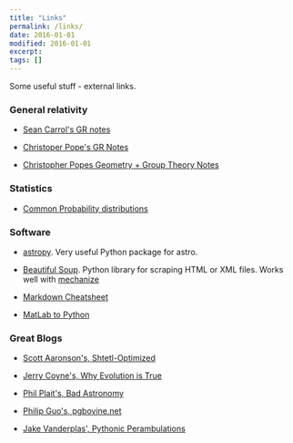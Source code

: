 ```yaml
---
title: "Links"
permalink: /links/
date: 2016-01-01
modified: 2016-01-01
excerpt:
tags: []
---
```


Some useful stuff - external links.

### General relativity

* [Sean Carrol's GR notes](https://arxiv.org/abs/gr-qc/9712019)

* [Christoper Pope's GR Notes](http://tomkimpson.com/pdfs/Pope_gravphysics.pdf)

* [Christopher Popes Geometry + Group Theory Notes](http://tomkimpson.com/pdfs/pope_grouptheory.pdf)

### Statistics

* [Common Probability distributions](http://blog.cloudera.com/blog/2015/12/common-probability-distributions)

### Software

* [astropy](http://www.astropy.org). Very useful Python package for astro.

* [Beautiful Soup](https://www.crummy.com/software/BeautifulSoup/). Python library for scraping HTML or XML files. Works well with [mechanize](http://wwwsearch.sourceforge.net/mechanize/)

* [Markdown Cheatsheet](https://github.com/adam-p/markdown-here/wiki/Markdown-Cheatsheet)

* [MatLab to Python](http://mathesaurus.sourceforge.net/matlab-python-xref.pdf)


### Great Blogs

* [Scott Aaronson's, Shtetl-Optimized](http://www.scottaaronson.com/blog/?m=201606)

* [Jerry Coyne's, Why Evolution is True](https://whyevolutionistrue.wordpress.com)

* [Phil Plait's, Bad Astronomy](http://www.slate.com/authors.phil_plait.html)

* [Philip Guo's, pgbovine.net](http://www.pgbovine.net/index.html)

* [Jake Vanderplas', Pythonic Perambulations](https://jakevdp.github.io)
